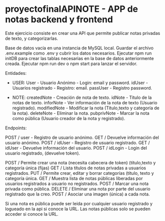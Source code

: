 # proyectofinalAPINOTE - APP de notas backend y frontend

Este ejercicio consiste en crear una API que permite publicar notas privadas de texto, y categorizarlas.

Base de datos vacía en una instancia de MySQL local. 
Guardar el archivo .env.example como .env y cubrir los datos necesarios. 
Ejecutar npm run initDB para crear las tablas necesarias en la base de datos anteriormente creada. 
Ejecutar npm run dev o npm start para lanzar el servidor.

Entidades:
* USER:
User - Usuario Anónimo - Login: email y password.
idUser - Usuarios registrado - Registro: email.
passUser - Registro password. 

* NOTE:
createdNote - Creación de nota de texto.
idNote - Título de la notas de texto. 
inforNote - Ver información de la nota de texto (Usuario registrado).
modifiedNote - Modificar la nota (Título,texto y categoría de la nota).
deleteNote - Eliminar la nota.
pubprivNote - Marcar la nota como pública (Usuario creador de la nota y registrado).

Endpoints: 

POST / user - Registro de usuario anónimo.
GET / Devuelve información del usuario anónimo.
POST / idUser - Registro de usuario registrado.
GET / idUser - Devuelve información del usuario.
POST / idLogin - Login del usuario registrado, (devuelve token).

POST / Permite crear una nota (necesita cabecera de token) (título,texto y categoría única (fijas)
GET / Lista títulos de notas privadas a usuarios registrados.
PUT / Permite crear, editar y borrar categorías (titulo, texto y categoría única.
GET / Muestra lista de notas públicas liberadas por usuarios registrados a usuario no registrados.
POST / Marcar una nota privada como pública. 
DELETE / Eliminar una nota por parte del usuario registrado que la creo.
POST / Asociar una imagen (única) a cada nota.

Si una nota es pública puede ser leída por cualquier usuario registrado y 
logueado en la api si conoce la URL. Las notas públicas solo se pueden acceder si conoce la URL.
